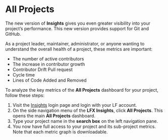 # All Projects

The new version of **Insights** gives you even greater visibility into your project’s performance. This new version provides support for Git and GitHub.

As a project leader, maintainer, administrator, or anyone wanting to understand the overall health of a project, these metrics are important:&#x20;

* The number of active contributors&#x20;
* The increase in contributor growth&#x20;
* Contributor Drift Pull request&#x20;
* Cycle time&#x20;
* Lines of Code Added and Removed

To analyze the key metrics of the **All Projects** dashboard for your project, follow these steps:

1. Visit the [Insights](https://insights-v2.lfx.linuxfoundation.org/) login page and login with your LF account. <img src="../../../.gitbook/assets/All project.png" alt="" data-size="original">
2. On the side navigation menu of the **LFX Insights**, click **All Projects**. This opens the main **All Projects** dashboard.
3. Type your project name in the **search box** on the left navigation pane.&#x20;
4. You now have full access to your project and its sub-project metrics.  Note that each metric graph is downloadable.&#x20;

